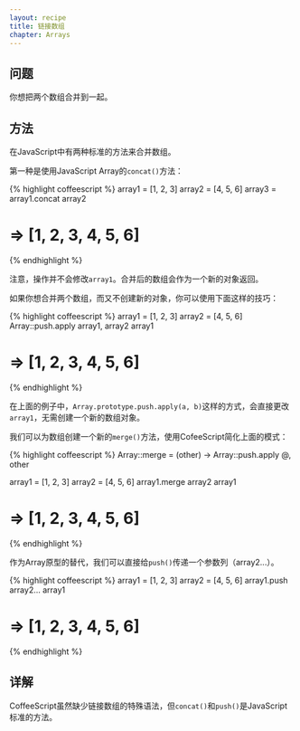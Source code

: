```yaml
---
layout: recipe
title: 链接数组
chapter: Arrays
---
```

## 问题

你想把两个数组合并到一起。

## 方法

在JavaScript中有两种标准的方法来合并数组。

第一种是使用JavaScript Array的`concat()`方法：

{% highlight coffeescript %}
array1 = [1, 2, 3]
array2 = [4, 5, 6]
array3 = array1.concat array2
# => [1, 2, 3, 4, 5, 6]
{% endhighlight %}

注意，操作并不会修改`array1`。合并后的数组会作为一个新的对象返回。

如果你想合并两个数组，而又不创建新的对象，你可以使用下面这样的技巧：

{% highlight coffeescript %}
array1 = [1, 2, 3]
array2 = [4, 5, 6]
Array::push.apply array1, array2
array1
# => [1, 2, 3, 4, 5, 6]
{% endhighlight %}

在上面的例子中，`Array.prototype.push.apply(a, b)`这样的方式，会直接更改`array1`，无需创建一个新的数组对象。

我们可以为数组创建一个新的`merge()`方法，使用CofeeScript简化上面的模式：

{% highlight coffeescript %}
Array::merge = (other) -> Array::push.apply @, other

array1 = [1, 2, 3]
array2 = [4, 5, 6]
array1.merge array2
array1
# => [1, 2, 3, 4, 5, 6]
{% endhighlight %}

作为Array原型的替代，我们可以直接给`push()`传递一个参数列（array2...）。

{% highlight coffeescript %}
array1 = [1, 2, 3]
array2 = [4, 5, 6]
array1.push array2...
array1
# => [1, 2, 3, 4, 5, 6]
{% endhighlight %}

## 详解

CoffeeScript虽然缺少链接数组的特殊语法，但`concat()`和`push()`是JavaScript标准的方法。
